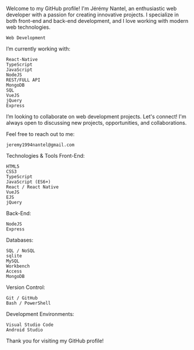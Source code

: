Welcome to my GitHub profile! I'm Jérémy Nantel, an enthusiastic web developer with a passion for creating innovative projects. I specialize in both front-end and back-end development, and I love working with modern web technologies.


    Web Development

I’m currently working with:

    React-Native
    TypeScript
    JavaScript
    NodeJS
    REST/FULL API
    MongoDB
    SQL
    VueJS
    jQuery
    Express


I’m looking to collaborate on web development projects. Let's connect! I'm always open to discussing new projects, opportunities, and collaborations.


Feel free to reach out to me:

    jeremy1994nantel@gmail.com

Technologies & Tools
 Front-End:

    HTML5
    CSS3
    TypeScript
    JavaScript (ES6+)
    React / React Native
    VueJS
    EJS
    jQuery

   Back-End:

    NodeJS
    Express

Databases:

    SQL / NoSQL
    sqlite
    MySQL
    Workbench
    Access
    MongoDB

Version Control:

    Git / GitHub
    Bash / PowerShell

Development Environments:

    Visual Studio Code
    Android Studio

 Thank you for visiting my GitHub profile! 

